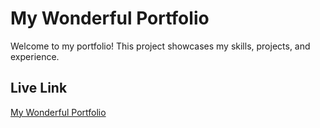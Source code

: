 # My Wonderful Portfolio

Welcome to my portfolio! This project showcases my skills, projects, and experience.

## Live Link

[My Wonderful Portfolio](https://my-wonderfull-portfulio-5ig7tbbin-nasimuk47.vercel.app/)
